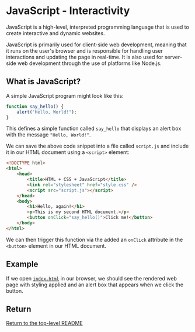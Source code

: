 # JavaScript - Interactivity

JavaScript is a high-level, interpreted programming language that is used to create interactive and dynamic websites.

JavaScript is primarily used for client-side web development, meaning that it runs on the user's browser and is responsible for handling user interactions and updating the page in real-time.
It is also used for server-side web development through the use of platforms like Node.js.

## What is JavaScript?

A simple JavaScript program might look like this:

```js
function say_hello() {
    alert("Hello, World!");
}
```

This defines a simple function called `say_hello` that displays an alert box with the message `"Hello, World!"`.

We can save the above code snippet into a file called `script.js` and include it in our HTML document using a `<script>` element:

```html
<!DOCTYPE html>
<html>
    <head>
        <title>HTML + CSS + JavaScript</title>
        <link rel="stylesheet" href="style.css" />
        <script src="script.js"></script>
    </head>
    <body>
        <h1>Hello, again!</h1>
        <p>This is my second HTML document.</p>
        <button onClick="say_hello()">Click me!</button>
    </body>
</html>
```

We can then trigger this function via the added an `onClick` attribute in the `<button>` element in our HTML document.

## Example

If we open [`index.html`](./index.html) in our browser, we should see the rendered web page with styling applied and an alert box that appears when we click the button.

## Return

[Return to the top-level README](./../../README.md)
